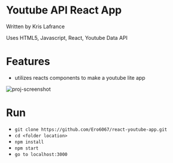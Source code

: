 # Youtube API React App

Written by Kris Lafrance

Uses HTML5, Javascript, React, Youtube Data API

# Features

- utilizes reacts components to make a youtube lite app

![proj-screenshot](/img/example.jpg)

# Run

- `git clone https://github.com/Ero6067/react-youtube-app.git`
- `cd <folder location>`
- `npm install`
- `npm start`
- `go to localhost:3000`
